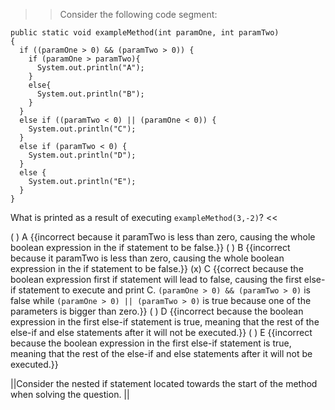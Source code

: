 >>Consider the following code segment:</p>
<pre><code class="java language-java">public static void exampleMethod(int paramOne, int paramTwo)
{
  if ((paramOne &gt; 0) &amp;&amp; (paramTwo &gt; 0)) {
    if (paramOne &gt; paramTwo){
      System.out.println("A");
    }
    else{
      System.out.println("B");
    }
  }
  else if ((paramTwo &lt; 0) || (paramOne &lt; 0)) {
    System.out.println("C");
  }
  else if (paramTwo &lt; 0) {
    System.out.println("D");
  }
  else { 
    System.out.println("E");
  }
}
</code></pre>
<p>What is printed as a result of executing <code>exampleMethod(3,-2)</code>? <<

( ) A {{incorrect because it paramTwo is less than zero, causing the whole boolean expression in the if statement to be false.}}
( ) B {{incorrect because it paramTwo is less than zero, causing the whole boolean expression in the if statement to be false.}}
(x) C {{correct because the boolean expression first if statement will lead to false, causing the first else-if statement to execute and print C.
<code>(paramOne &gt; 0) &amp;&amp; (paramTwo &gt; 0)</code> is false while <code>(paramOne &gt; 0) || (paramTwo &gt; 0)</code> is true because one of the parameters is bigger than zero.}}
( ) D {{incorrect because the boolean expression in the first else-if statement is true, meaning that the rest of the else-if and else statements after it will not be executed.}}
( ) E {{incorrect because the boolean expression in the first else-if statement is true, meaning that the rest of the else-if and else statements after it will not be executed.}}

||Consider the nested if statement located towards the start of the method when solving the  question. ||
